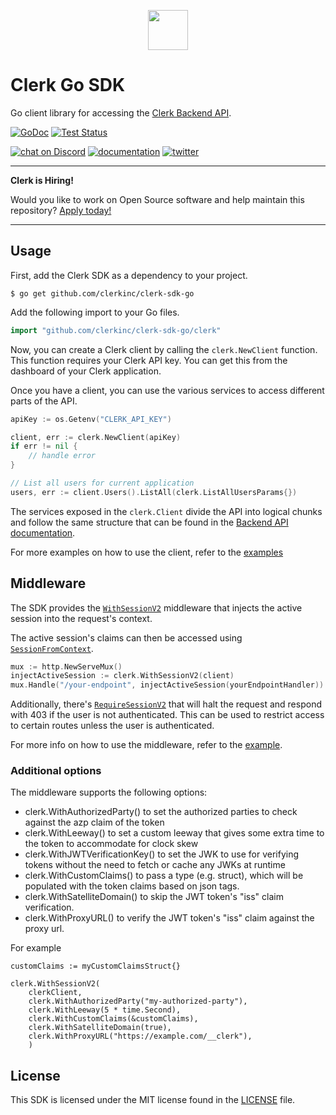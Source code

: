 <p align="center">
  <a href="https://www.clerk.com/?utm_source=github&utm_medium=starter_repos&utm_campaign=sdk_go" target="_blank" align="center">
    <picture>
      <source media="(prefers-color-scheme: dark)" srcset="./docs/clerk-logo-dark.png">
      <img src="./docs/clerk-logo-light.png" height="64">
    </picture>
  </a>
  <br />
</p>

# Clerk Go SDK

Go client library for accessing the [Clerk Backend API](https://clerk.com/docs/reference/backend-api).

[![GoDoc](https://img.shields.io/static/v1?label=godoc&message=reference&color=blue)](https://pkg.go.dev/github.com/clerkinc/clerk-sdk-go/clerk)
[![Test Status](https://github.com/clerkinc/clerk-sdk-go/workflows/tests/badge.svg)](https://github.com/clerkinc/clerk-sdk-go/actions?query=workflow%3Atests)

[![chat on Discord](https://img.shields.io/discord/856971667393609759.svg?logo=discord)](https://discord.com/invite/b5rXHjAg7A)
[![documentation](https://img.shields.io/badge/documentation-clerk-green.svg)](https://clerk.com/docs)
[![twitter](https://img.shields.io/twitter/follow/ClerkDev?style=social)](https://twitter.com/intent/follow?screen_name=ClerkDev)

---

**Clerk is Hiring!**

Would you like to work on Open Source software and help maintain this repository? [Apply today!](https://apply.workable.com/clerk-dev/)

---

## Usage

First, add the Clerk SDK as a dependency to your project.

```
$ go get github.com/clerkinc/clerk-sdk-go
```

Add the following import to your Go files.

```go
import "github.com/clerkinc/clerk-sdk-go/clerk"
```

Now, you can create a Clerk client by calling the `clerk.NewClient` function.
This function requires your Clerk API key.
You can get this from the dashboard of your Clerk application.

Once you have a client, you can use the various services to access different parts of the API.

```go
apiKey := os.Getenv("CLERK_API_KEY")

client, err := clerk.NewClient(apiKey)
if err != nil {
    // handle error
}

// List all users for current application
users, err := client.Users().ListAll(clerk.ListAllUsersParams{})
```

The services exposed in the `clerk.Client` divide the API into logical chunks and
follow the same structure that can be found in the [Backend API documentation](https://clerk.com/docs/reference/backend-api).

For more examples on how to use the client, refer to the [examples](https://github.com/clerkinc/clerk-sdk-go/tree/main/examples/operations)

## Middleware

The SDK provides the [`WithSessionV2`](https://pkg.go.dev/github.com/clerkinc/clerk-sdk-go/v2/clerk#WithSessionV2) middleware that injects the active session into the request's context.

The active session's claims can then be accessed using [`SessionFromContext`](https://pkg.go.dev/github.com/clerkinc/clerk-sdk-go/v2/clerk#SessionFromContext).

```go
mux := http.NewServeMux()
injectActiveSession := clerk.WithSessionV2(client)
mux.Handle("/your-endpoint", injectActiveSession(yourEndpointHandler))
```

Additionally, there's [`RequireSessionV2`](https://pkg.go.dev/github.com/clerkinc/clerk-sdk-go/v2/clerk#RequireSessionV2) that will halt the request and respond with 403 if the user is not authenticated. This can be used to restrict access to certain routes unless the user is authenticated.

For more info on how to use the middleware, refer to the
[example](https://github.com/clerkinc/clerk-sdk-go/tree/main/examples/middleware).

### Additional options

The middleware supports the following options:

- clerk.WithAuthorizedParty() to set the authorized parties to check against the azp claim of the token
- clerk.WithLeeway() to set a custom leeway that gives some extra time to the token to accommodate for clock skew
- clerk.WithJWTVerificationKey() to set the JWK to use for verifying tokens without the need to fetch or cache any JWKs at runtime
- clerk.WithCustomClaims() to pass a type (e.g. struct), which will be populated with the token claims based on json tags.
- clerk.WithSatelliteDomain() to skip the JWT token's "iss" claim verification.
- clerk.WithProxyURL() to verify the JWT token's "iss" claim against the proxy url.

For example

```golang
customClaims := myCustomClaimsStruct{}

clerk.WithSessionV2(
	clerkClient,
	clerk.WithAuthorizedParty("my-authorized-party"),
	clerk.WithLeeway(5 * time.Second),
	clerk.WithCustomClaims(&customClaims),
	clerk.WithSatelliteDomain(true),
	clerk.WithProxyURL("https://example.com/__clerk"),
	)
```

## License

This SDK is licensed under the MIT license found in the [LICENSE](./LICENSE) file.

